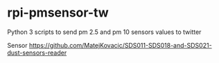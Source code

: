 # rpi-pmsensor-tw
Python 3 scripts to send pm 2.5 and pm 10 sensors values to twitter


Sensor
https://github.com/MatejKovacic/SDS011-SDS018-and-SDS021-dust-sensors-reader
